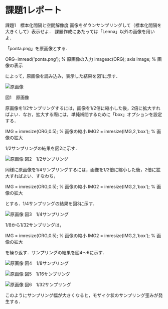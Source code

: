 # 課題1レポート

課題1　標本化間隔と空間解像度
画像をダウンサンプリングして（標本化間隔を大きくして）表示せよ．
課題作成にあたっては「Lenna」以外の画像を用いよ．


「ponta.png」を原画像とする．

ORG=imread('ponta.png'); % 原画像の入力
imagesc(ORG); axis image; % 画像の表示

によって，原画像を読み込み，表示した結果を図1に示す．

![原画像](https://github.com/be-bird/image_processing/blob/master/images/ponta.png?raw=true)

図1　原画像

原画像を1/2サンプリングするには，画像を1/2倍に縮小した後，2倍に拡大すればよい．なお，拡大する際には，単純補間するために「box」オプションを設定する．

IMG = imresize(ORG,0.5); % 画像の縮小
IMG2 = imresize(IMG,2,'box'); % 画像の拡大

1/2サンプリングの結果を図2に示す．

![原画像](https://github.com/be-bird/image_processing/blob/master/images/kadai1_1.png?raw=true)
図2　1/2サンプリング

同様に原画像を1/4サンプリングするには，画像を1/2倍に縮小した後，2倍に拡大すればよい．すなわち，

IMG = imresize(ORG,0.5); % 画像の縮小
IMG2 = imresize(IMG,2,'box'); % 画像の拡大

とする．1/4サンプリングの結果を図3に示す．

![原画像](https://github.com/be-bird/image_processing/blob/master/images/kadai1_2.png?raw=true)
図3　1/4サンプリング

1/8から1/32サンプリングは，

IMG = imresize(ORG,0.5); % 画像の縮小
IMG2 = imresize(IMG,2,'box'); % 画像の拡大

を繰り返す．サンプリングの結果を図4～6に示す．

![原画像](https://github.com/be-bird/image_processing/blob/master/images/kadai1_3.png?raw=true)
図4　1/8サンプリング

![原画像](https://github.com/be-bird/image_processing/blob/master/images/kadai1_4.png?raw=true)
図5　1/16サンプリング

![原画像](https://github.com/be-bird/image_processing/blob/master/images/kadai1_5.png?raw=true)
図6　1/32サンプリング

このようにサンプリング幅が大きくなると，モザイク状のサンプリング歪みが発生する．
